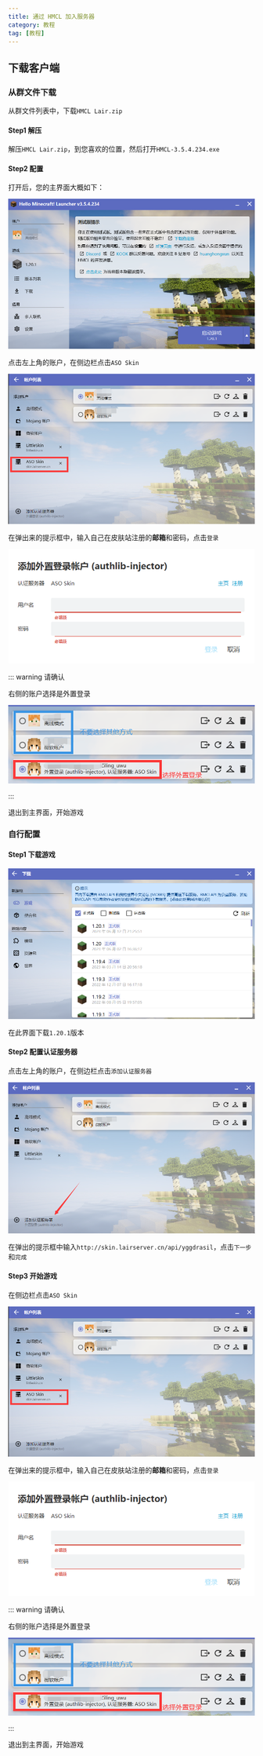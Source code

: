 ```yaml
---
title: 通过 HMCL 加入服务器
category: 教程
tag: [教程]
---
```


## 下载客户端

### 从群文件下载

从群文件列表中，下载`HMCL Lair.zip`

#### Step1 解压

解压`HMCL Lair.zip`，到您喜欢的位置，然后打开`HMCL-3.5.4.234.exe`

#### Step2 配置

打开后，您的主界面大概如下：

![](../../.vuepress/public/assets/image/tutorials/hmcl-s1.png)

点击左上角的账户，在侧边栏点击`ASO Skin`

![](../../.vuepress/public/assets/image/tutorials/hmcl-s2.png)

在弹出来的提示框中，输入自己在皮肤站注册的**邮箱**和密码，点击`登录`

![](../../.vuepress/public/assets/image/tutorials/hmcl-s3.png)

::: warning 请确认

右侧的账户选择是外置登录

![](../../.vuepress/public/assets/image/tutorials/hmcl-s4.png)

:::

退出到主界面，开始游戏

### 自行配置

#### Step1 下载游戏

![](../../.vuepress/public/assets/image/tutorials/hmcl-s5.png)

在此界面下载`1.20.1`版本

#### Step2 配置认证服务器

点击左上角的账户，在侧边栏点击`添加认证服务器`

![](../../.vuepress/public/assets/image/tutorials/hmcl-s6.png)

在弹出的提示框中输入`http://skin.lairserver.cn/api/yggdrasil`，点击`下一步`和`完成`

#### Step3 开始游戏

在侧边栏点击`ASO Skin`

![](../../.vuepress/public/assets/image/tutorials/hmcl-s2.png)

在弹出来的提示框中，输入自己在皮肤站注册的**邮箱**和密码，点击`登录`

![](../../.vuepress/public/assets/image/tutorials/hmcl-s3.png)

::: warning 请确认

右侧的账户选择是外置登录

![](../../.vuepress/public/assets/image/tutorials/hmcl-s4.png)

:::

退出到主界面，开始游戏

